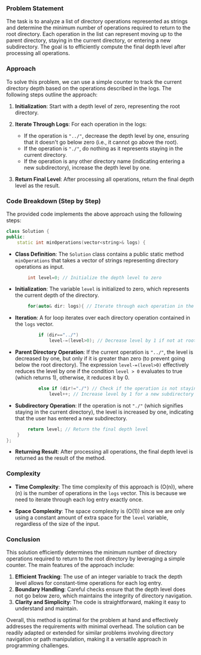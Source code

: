 ### Problem Statement

The task is to analyze a list of directory operations represented as strings and determine the minimum number of operations required to return to the root directory. Each operation in the list can represent moving up to the parent directory, staying in the current directory, or entering a new subdirectory. The goal is to efficiently compute the final depth level after processing all operations.

### Approach

To solve this problem, we can use a simple counter to track the current directory depth based on the operations described in the logs. The following steps outline the approach:

1. **Initialization**: Start with a depth level of zero, representing the root directory.

2. **Iterate Through Logs**: For each operation in the logs:
   - If the operation is `"../"`, decrease the depth level by one, ensuring that it doesn't go below zero (i.e., it cannot go above the root).
   - If the operation is `"./"`, do nothing as it represents staying in the current directory.
   - If the operation is any other directory name (indicating entering a new subdirectory), increase the depth level by one.

3. **Return Final Level**: After processing all operations, return the final depth level as the result.

### Code Breakdown (Step by Step)

The provided code implements the above approach using the following steps:

```cpp
class Solution {
public:
    static int minOperations(vector<string>& logs) {
```
- **Class Definition**: The `Solution` class contains a public static method `minOperations` that takes a vector of strings representing directory operations as input.

```cpp
        int level=0; // Initialize the depth level to zero
```
- **Initialization**: The variable `level` is initialized to zero, which represents the current depth of the directory.

```cpp
        for(auto& dir: logs){ // Iterate through each operation in the logs
```
- **Iteration**: A for loop iterates over each directory operation contained in the `logs` vector.

```cpp
            if (dir=="../") 
                level-=(level>0); // Decrease level by 1 if not at root
```
- **Parent Directory Operation**: If the current operation is `"../"`, the level is decreased by one, but only if it is greater than zero (to prevent going below the root directory). The expression `level-=(level>0)` effectively reduces the level by one if the condition `level > 0` evaluates to true (which returns 1), otherwise, it reduces it by 0.

```cpp
            else if (dir!="./") // Check if the operation is not staying in the current directory
                level++; // Increase level by 1 for a new subdirectory
```
- **Subdirectory Operation**: If the operation is not `"./"` (which signifies staying in the current directory), the level is increased by one, indicating that the user has entered a new subdirectory.

```cpp
        return level; // Return the final depth level
    }
};
```
- **Returning Result**: After processing all operations, the final depth level is returned as the result of the method.

### Complexity

- **Time Complexity**: The time complexity of this approach is \(O(n)\), where \(n\) is the number of operations in the `logs` vector. This is because we need to iterate through each log entry exactly once.

- **Space Complexity**: The space complexity is \(O(1)\) since we are only using a constant amount of extra space for the `level` variable, regardless of the size of the input.

### Conclusion

This solution efficiently determines the minimum number of directory operations required to return to the root directory by leveraging a simple counter. The main features of the approach include:

1. **Efficient Tracking**: The use of an integer variable to track the depth level allows for constant-time operations for each log entry.
2. **Boundary Handling**: Careful checks ensure that the depth level does not go below zero, which maintains the integrity of directory navigation.
3. **Clarity and Simplicity**: The code is straightforward, making it easy to understand and maintain.

Overall, this method is optimal for the problem at hand and effectively addresses the requirements with minimal overhead. The solution can be readily adapted or extended for similar problems involving directory navigation or path manipulation, making it a versatile approach in programming challenges.